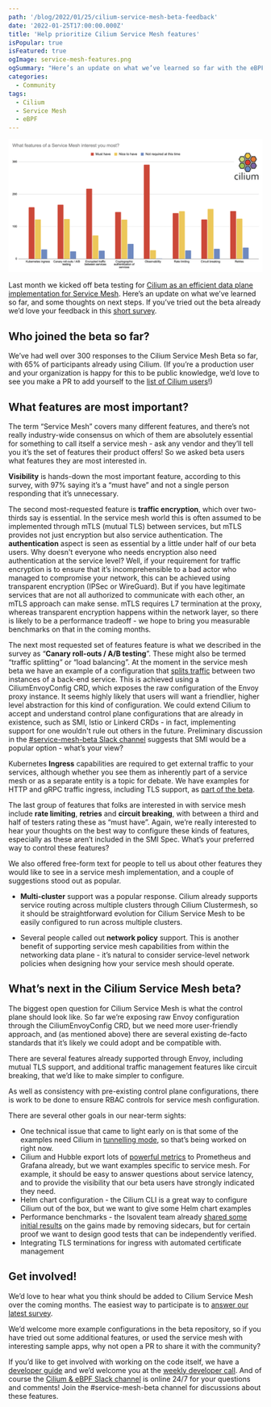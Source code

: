 ```yaml
---
path: '/blog/2022/01/25/cilium-service-mesh-beta-feedback'
date: '2022-01-25T17:00:00.000Z'
title: 'Help prioritize Cilium Service Mesh features'
isPopular: true
isFeatured: true
ogImage: service-mesh-features.png
ogSummary: "Here’s an update on what we’ve learned so far with the eBPF-powered Cilium Service Mesh that's currently in beta, and some thoughts on next steps."
categories:
  - Community
tags:
  - Cilium
  - Service Mesh
  - eBPF
---
```


![](service-mesh-features.png)

Last month we kicked off beta testing for [Cilium as an efficient data plane implementation for Service Mesh](https://cilium.io/blog/2021/12/01/cilium-service-mesh-beta). Here’s an update on what we’ve learned so far, and some thoughts on next steps. If you’ve tried out the beta already we’d love your feedback in this [short survey](https://docs.google.com/forms/d/e/1FAIpQLScp2TRX63V1Pz0yk4Ec7kN0LnTse6LPDrhBxBV9x2p1IGnDqg/viewform?usp=sf_link).

## Who joined the beta so far?

We’ve had well over 300 responses to the Cilium Service Mesh Beta so far, with
65% of participants already using Cilium. (If you’re a production user and
your organization is happy for this to be public knowledge, we’d love to see you
make a PR to add yourself to the [list of Cilium users](https://github.com/cilium/cilium/blob/master/USERS.md)!)

## What features are most important?

The term “Service Mesh” covers many different features, and there’s not really industry-wide consensus on which of them are absolutely essential for something to call itself a service mesh - ask any vendor and they’ll tell you it’s the set of features their product offers! So we asked beta users what features they are most interested in.

**Visibility** is hands-down the most important feature, according to this survey, with 97% saying it’s a “must have” and not a single person responding that it’s unnecessary.

The second most-requested feature is **traffic encryption**, which over
two-thirds say is essential. In the service mesh world this is often assumed to
be implemented through mTLS (mutual TLS) between services, but mTLS provides not
just encryption but also service authentication. The **authentication** aspect is seen
as essential by a little under half of our beta users. Why doesn't everyone who
needs encryption also need authentication at the service level? Well, if your requirement for
traffic encryption is to ensure that it’s incomprehensible to a bad actor who
managed to compromise your network, this can be achieved using transparent
encryption (IPSec or WireGuard). But if you have legitimate services that are
not all authorized to communicate with each other, an mTLS approach can
make sense. mTLS requires L7 termination at the proxy, whereas transparent
encryption happens within the network layer, so there is likely to be a
performance tradeoff - we hope to bring you measurable benchmarks on that in the coming months.

The next most requested set of features feature is what we described in the
survey as “**Canary roll-outs / A/B testing**”. These might also be termed
“traffic splitting” or “load balancing”. At the moment in the service mesh beta
we have an example of a configuration that [splits
traffic](https://github.com/cilium/cilium-service-mesh-beta/tree/main/l7-traffic-management)
between two instances of a back-end service. This is achieved using a
CiliumEnvoyConfig CRD, which exposes the raw configuration of the Envoy proxy
instance. It seems highly likely that users will want a friendlier, higher level
abstraction for this kind of configuration. We could extend Cilium to accept and
understand control plane configurations that are already in existence, such as
SMI, Istio or Linkerd CRDs - in fact, implementing support for one wouldn't rule
out others in the future. Preliminary discussion in the [#service-mesh-beta Slack
channel](https://cilium.slack.com/archives/C02QKQDTVDX) suggests that SMI would be a popular option - what’s your view?

Kubernetes **Ingress** capabilities are required to get external traffic to your
services, although whether you see them as inherently part of a service mesh or
as a separate entity is a topic for debate. We have examples for HTTP and gRPC
traffic ingress, including TLS support, as [part of the
beta](https://github.com/cilium/cilium-service-mesh-beta/tree/main/kubernetes-ingress).

The last group of features that folks are interested in with service mesh
include **rate limiting**, **retries** and **circuit breaking**, with between a
third and half of testers rating these as “must have”. Again, we’re really interested
to hear your thoughts on the best way to configure these kinds of features,
especially as these aren’t included in the SMI Spec. What’s your preferred way
to control these features?

We also offered free-form text for people to tell us about other features they would like to see in a service mesh implementation, and a couple of suggestions stood out as popular.

- **Multi-cluster** support was a popular response. Cilium already supports service routing across multiple clusters through Cilium Clustermesh, so it should be straightforward evolution for Cilium Service Mesh to be easily configured to run across multiple clusters.

- Several people called out **network policy** support. This is another benefit of supporting service mesh capabilities from within the networking data plane - it’s natural to consider service-level network policies when designing how your service mesh should operate.

## What’s next in the Cilium Service Mesh beta?

The biggest open question for Cilium Service Mesh is what the control plane should look like. So far we’re exposing raw Envoy configuration through the CiliumEnvoyConfig CRD, but we need more user-friendly approach, and (as mentioned above) there are several existing de-facto standards that it’s likely we could adopt and be compatible with.

There are several features already supported through Envoy, including mutual TLS support, and additional traffic management features like circuit breaking, that we’d like to make simpler to configure.

As well as consistency with pre-existing control plane configurations, there is work to be done to ensure RBAC controls for service mesh configuration.

There are several other goals in our near-term sights:

- One technical issue that came to light early on is that some of the examples need Cilium in [tunnelling mode](https://github.com/cilium/cilium-service-mesh-beta/issues/9), so that’s being worked on right now.
- Cilium and Hubble export lots of [powerful
  metrics](https://docs.cilium.io/en/stable/operations/metrics/#hubble-exported-metrics)
  to Prometheus and Grafana already, but we want examples specific to service
  mesh. For example, it should be easy to answer questions about service latency,
  and to provide the visibility that our beta users have strongly indicated they
  need.
- Helm chart configuration - the Cilium CLI is a great way to configure Cilium out of the box, but we want to give some Helm chart examples
- Performance benchmarks - the Isovalent team already [shared some initial results](https://isovalent.com/blog/post/2021-12-08-ebpf-servicemesh) on the gains made by removing sidecars, but for certain proof we want to design good tests that can be independently verified.
- Integrating TLS terminations for ingress with automated certificate management

## Get involved!

We’d love to hear what you think should be added to Cilium Service Mesh over the coming months. The easiest way to participate is to [answer our latest survey](https://docs.google.com/forms/d/e/1FAIpQLScp2TRX63V1Pz0yk4Ec7kN0LnTse6LPDrhBxBV9x2p1IGnDqg/viewform?usp=sf_link).

We’d welcome more example configurations in the beta repository, so if you have tried out some additional features, or used the service mesh with interesting sample apps, why not open a PR to share it with the community?

If you’d like to get involved with working on the code itself, we have a
[developer guide](https://docs.cilium.io/en/stable/contributing/development/)
and we’d welcome you at the [weekly developer
call](https://github.com/cilium/cilium#weekly-developer-meeting). And of course
the [Cilium & eBPF Slack channel](http://slack.cilium.io) is online 24/7 for
your questions and comments! Join the \#service-mesh-beta channel for discussions about these
features.
